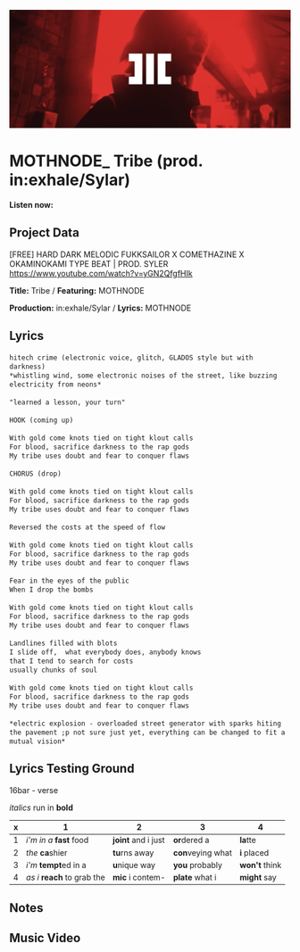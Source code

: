 ![](mothnode_tribe.png)

# MOTHNODE_ Tribe (prod. in:exhale/Sylar)

**Listen now:** 

## Project Data

[FREE] HARD DARK MELODIC FUKKSAILOR X COMETHAZINE X OKAMINOKAMI TYPE BEAT | PROD. SYLER
https://www.youtube.com/watch?v=yGN2QfgfHIk

**Title:** Tribe / **Featuring:** MOTHNODE

**Production:** in:exhale/Sylar / **Lyrics:** MOTHNODE

## Lyrics

```
hitech crime (electronic voice, glitch, GLADOS style but with darkness)
*whistling wind, some electronic noises of the street, like buzzing electricity from neons*

"learned a lesson, your turn"

HOOK (coming up)

With gold come knots tied on tight klout calls
For blood, sacrifice darkness to the rap gods
My tribe uses doubt and fear to conquer flaws 

CHORUS (drop)

With gold come knots tied on tight klout calls
For blood, sacrifice darkness to the rap gods
My tribe uses doubt and fear to conquer flaws 

Reversed the costs at the speed of flow

With gold come knots tied on tight klout calls
For blood, sacrifice darkness to the rap gods
My tribe uses doubt and fear to conquer flaws 

Fear in the eyes of the public
When I drop the bombs

With gold come knots tied on tight klout calls
For blood, sacrifice darkness to the rap gods
My tribe uses doubt and fear to conquer flaws 

Landlines filled with blots
I slide off,  what everybody does, anybody knows 
that I tend to search for costs
usually chunks of soul

With gold come knots tied on tight klout calls
For blood, sacrifice darkness to the rap gods
My tribe uses doubt and fear to conquer flaws 

*electric explosion - overloaded street generator with sparks hiting the pavement ;p not sure just yet, everything can be changed to fit a mutual vision*

```

## Lyrics Testing Ground

16bar - verse

*italics* run in
**bold**

| x | 1 | 2 | 3 | 4 |
|---|---|---|---|---|
| 1 | *i'm in a* **fast** food | **joint** and i just  | **or**dered a  | **la**tte  |
| 2 | *the* **ca**shier | **tu**rns away  |  **con**veying what |  **i** placed |
| 3 | *i'm* **tempt**ed in a | **u**nique way  |  **you** probably |  **won't** think |
| 4 | *as i* **reach** to grab the |  **mic** i contem-  | **plate** what i | **might** say |

## Notes

## Music Video
